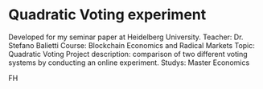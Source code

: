 # Quadratic Voting experiment

Developed for my seminar paper at Heidelberg University.
Teacher: Dr. Stefano Balietti
Course: Blockchain Economics and Radical Markets
Topic: Quadratic Voting 
Project description: comparison of two different voting systems by conducting an online experiment.
Studys: Master Economics

FH


